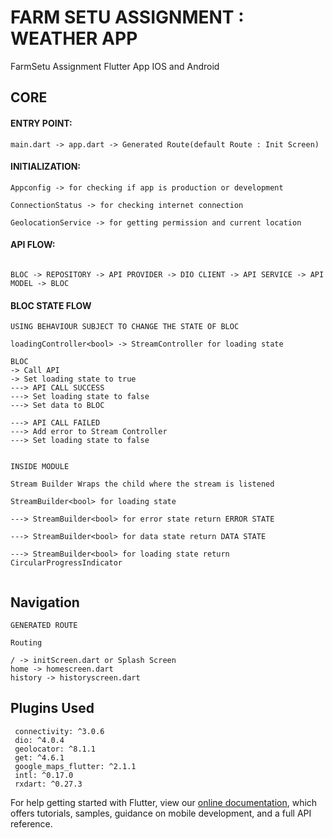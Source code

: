# FARM SETU ASSIGNMENT : WEATHER APP

FarmSetu Assignment Flutter App IOS and Android

## CORE


#### ENTRY POINT:
```
main.dart -> app.dart -> Generated Route(default Route : Init Screen)
```

#### INITIALIZATION:
```
Appconfig -> for checking if app is production or development

ConnectionStatus -> for checking internet connection

GeolocationService -> for getting permission and current location
```

#### API FLOW:
```

BLOC -> REPOSITORY -> API PROVIDER -> DIO CLIENT -> API SERVICE -> API MODEL -> BLOC

```

#### BLOC STATE FLOW
```
USING BEHAVIOUR SUBJECT TO CHANGE THE STATE OF BLOC

loadingController<bool> -> StreamController for loading state

BLOC 
-> Call API
-> Set loading state to true
---> API CALL SUCCESS
---> Set loading state to false
---> Set data to BLOC

---> API CALL FAILED
---> Add error to Stream Controller
---> Set loading state to false


INSIDE MODULE

Stream Builder Wraps the child where the stream is listened

StreamBuilder<bool> for loading state

---> StreamBuilder<bool> for error state return ERROR STATE

---> StreamBuilder<bool> for data state return DATA STATE

---> StreamBuilder<bool> for loading state return CircularProgressIndicator


```

## Navigation
```
GENERATED ROUTE 

Routing

/ -> initScreen.dart or Splash Screen
home -> homescreen.dart 
history -> historyscreen.dart
```

## Plugins Used

```
 connectivity: ^3.0.6
 dio: ^4.0.4
 geolocator: ^8.1.1
 get: ^4.6.1
 google_maps_flutter: ^2.1.1
 intl: ^0.17.0
 rxdart: ^0.27.3
```






For help getting started with Flutter, view our
[online documentation](https://flutter.dev/docs), which offers tutorials,
samples, guidance on mobile development, and a full API reference.
